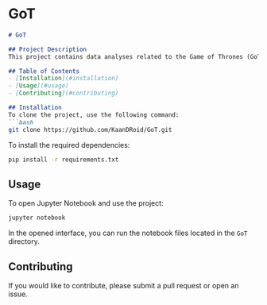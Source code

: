 # GoT

```markdown
# GoT

## Project Description
This project contains data analyses related to the Game of Thrones (GoT) series. The project is written using Jupyter Notebook and utilizes various datasets to analyze different aspects of the series. These analyses may include character relationships, timeline of events, and more.

## Table of Contents
- [Installation](#installation)
- [Usage](#usage)
- [Contributing](#contributing)

## Installation
To clone the project, use the following command:
```bash
git clone https://github.com/KaanDRoid/GoT.git
```

To install the required dependencies:
```bash
pip install -r requirements.txt
```

## Usage
To open Jupyter Notebook and use the project:
```bash
jupyter notebook
```
In the opened interface, you can run the notebook files located in the `GoT` directory.

## Contributing
If you would like to contribute, please submit a pull request or open an issue.
```


